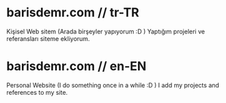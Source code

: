 # barisdemr.com // tr-TR
Kişisel Web sitem (Arada birşeyler yapıyorum :D )
Yaptığım projeleri ve referansları siteme ekliyorum.

# barisdemr.com // en-EN
Personal Website (I do something once in a while :D )
I add my projects and references to my site.

